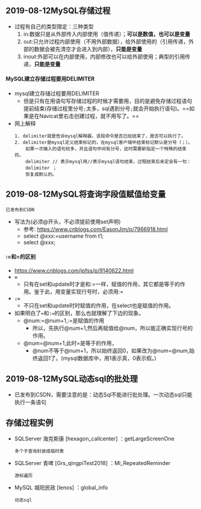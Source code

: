## 2019-08-12MySQL存储过程
- 过程有自己的类型限定：三种类型
    1. in:数据只是从外部传入内部使用（值传递）；**可以是数值，也可以是变量**
    2. out:只允许过程内部使用（不用外部数据），给外部使用的（引用传递，外部的数据会被先清空才会进入到内部），**只能是变量**
    3. inout:外部可以在内部使用，内部修改也可以给外部使用；典型的引用传递，**只能是变量**
#### MySQL建立存储过程要用DELIMITER
 - mysql建立存储过程要用DELIMITER
    - 但是只有在用语句写存储过程的时候才需要用，目的是避免存储过程语句提前结束(存储过程里分号`;`太多，sql遇到分号`;`就会开始执行语句)。==如果是在Navicat里右击创建过程，就不用写了。==
 - 网上解释
    ```
    1. delimiter就是告诉mysql解释器，该段命令是否已经结束了，是否可以执行了。
    2. delimiter是mysql定义结束标记的，在mysql客户端中结束标记默认是分号（；）。
        如果一次输入的语句较多，并且语句中间有分号，这时需要新指定一个特殊的结束符。
        delimiter // 表示mysql用//表示mysql语句结束，过程结束后肯定会有一句：
        delimiter ；
        恢复成默认的。
    ```


## 2019-08-12MySQL将查询字段值赋值给变量
    已发布到CSDN
- 写法为(必须@开头，不必须提前使用set声明)
    - 参考: https://www.cnblogs.com/EasonJim/p/7966918.html
    - select @xxx:=username from t1;
    - select @xxx;
#### :=和=的区别
- https://www.cnblogs.com/jpfss/p/9140622.html
 - **`=`** 
    - 只有在set和update时才是和:=一样，赋值的作用，其它都是等于的作用。鉴于此，用变量实现行号时，必须用:=
 - **`:=`**
    - 不只在set和update时时赋值的作用，在select也是赋值的作用。
 - 如果明白了`=`和`:=`的区别，那么也就理解了下边的现象。 
    - @num:=@num+1,:=是赋值的作用
        - 所以，先执行@num+1,然后再赋值给@num，所以能正确实现行号的作用。 
    - @num=@num+1,此时=是等于的作用，
        - @num不等于@num+1，所以始终返回0，如果改为@num=@num,始终返回1了。(mysql数据库中，用1表示真，0表示假。) 

## 2019-08-12MySQL动态sql的批处理
- 已发布到CSDN，需要注意的是：动态Sql不能进行批处理。一次动态sql只能执行一条语句


## 存储过程实例
- SQLServer 海克斯康 [hexagon_callcenter] ：getLargeScreenOne
    ```
    多个子查询封装成临时表
    ```
- SQLServer 青啤 [Grs_qingpiTest2018] ：Mi_RepeatedReminder
    ```
    游标遍历
    ```
- MySQL 城阳民政 [lenos] ：global_info
    ```
    动态sql
    ```